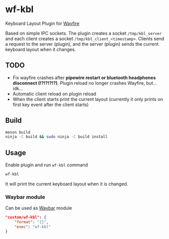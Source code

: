# wf-kbl
Keyboard Layout Plugin for [Wayfire](https://github.com/WayfireWM/wayfire)

Based on simple IPC sockets. The plugin creates a socket `/tmp/kbl_server` and each client creates a socket `/tmp/kbl_client_<timestamp>`. Clients send a request to the server (plugin), and the server (plugin) sends the current keyboard layout when it changes.

## TODO
 * Fix wayfire crashes after **pipewire restart or bluetooth headphones disconnect (!?!?!?!?)**. Plugin reload no longer crashes Wayfire, but... idk...
 * Automatic client reload on plugin reload
 * When the client starts print the current layout (currently it only prints on first key event after the client starts)

## Build

~~~bash
meson build
ninja -C build && sudo ninja -C build install
~~~

## Usage

Enable plugin and run `wf-kbl` command
~~~bash
wf-kbl
~~~
It will print the current keyboard layout when it is changed.

### Waybar module

Can be used as [Waybar](https://github.com/Alexays/Waybar) module

~~~json
"custom/wf-kbl": {
    "format": "{}",
    "exec": "wf-kbl"
}
~~~
